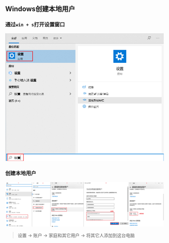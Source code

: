 ## Windows创建本地用户

### 通过`win + s`打开设置窗口
![打开设置窗口](../resource/windows/windows-打开设置窗口.png)

### 创建本地用户
![创建本地用户](../resource/windows/windows-创建本地用户.png)
> 设置 -> 账户 -> 家庭和其它用户 -> 将其它人添加到这台电脑
